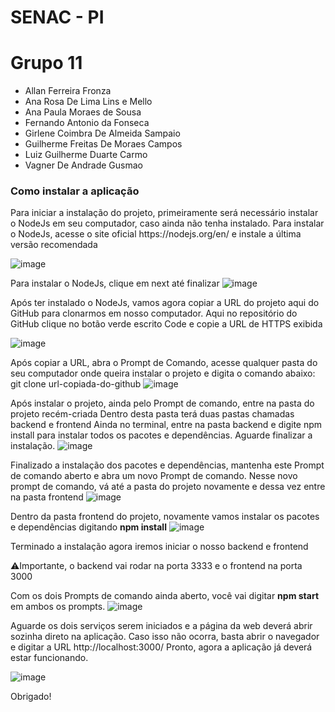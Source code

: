 
<h1>SENAC - PI<h1>

# Grupo 11
<ul>
<li>Allan Ferreira Fronza</li>
<li>Ana Rosa De Lima Lins e Mello</li>
<li>Ana Paula Moraes de Sousa</li>
<li>Fernando Antonio da Fonseca</li>
<li>Girlene Coimbra De Almeida Sampaio</li>
<li>Guilherme Freitas De Moraes Campos</li>
<li>Luiz Guilherme Duarte Carmo</li>
<li>Vagner De Andrade Gusmao</li>
</ul>


<h3> Como instalar a aplicação </h3>
<span>Para iniciar a instalação do projeto, primeiramente será necessário instalar o NodeJs em seu computador, caso ainda não tenha instalado.
Para instalar o NodeJs, acesse o site oficial https://nodejs.org/en/ e instale a última versão recomendada</span>

![image](https://user-images.githubusercontent.com/58637900/224493894-d56f9ae7-27b1-44ae-9738-df2ac5773ea1.png)




<span>Para instalar o NodeJs, clique em next até finalizar</span>
![image](https://user-images.githubusercontent.com/58637900/224493363-357f1378-35c1-474b-b322-c825524a0d8d.png)

<span>Após ter instalado o NodeJs, vamos agora copiar a URL do projeto aqui do GitHub para clonarmos em nosso computador.
Aqui no repositório do GitHub clique no botão verde escrito Code e copie a URL de HTTPS exibida </span>

![image](https://user-images.githubusercontent.com/58637900/224493437-a9a01f0b-cea1-43be-bf0e-578dfe1b0627.png)

<span> Após copiar a URL, abra o Prompt de Comando, acesse qualquer pasta do seu computador onde queira instalar o projeto e digita o comando abaixo:
git clone url-copiada-do-github
</span>
![image](https://user-images.githubusercontent.com/58637900/224493459-43c12c25-efa9-49cf-9e71-365a53a7688e.png)

<span>Após instalar o projeto, ainda pelo Prompt de comando, entre na pasta do projeto recém-criada
Dentro desta pasta terá duas pastas chamadas backend e frontend
Ainda no terminal, entre na pasta backend e digite <stong>npm install</strong> para instalar todos os pacotes e dependências. Aguarde finalizar a instalação.</span>
![image](https://user-images.githubusercontent.com/58637900/224493502-f61ee101-6eaf-41a4-9472-d3bbb8aeed26.png)

<span>Finalizado a instalação dos pacotes e dependências, mantenha este Prompt de comando aberto e abra um novo Prompt de comando.
Nesse novo prompt de comando, vá até a pasta do projeto novamente e dessa vez entre na pasta frontend</span>
![image](https://user-images.githubusercontent.com/58637900/224493525-951211b5-8249-49d8-8f15-1c6d992abe72.png)

<span>Dentro da pasta frontend do projeto, novamente vamos instalar os pacotes e dependências digitando <strong>npm install</strong></span>
![image](https://user-images.githubusercontent.com/58637900/224493545-f2979589-890c-45c8-b8e7-056cdff1d53b.png)

<span>Terminado a instalação agora iremos iniciar o nosso backend e frontend</span>

<span>⚠️Importante, o backend vai rodar na porta 3333 e o frontend na porta 3000</span>

<span>Com os dois Prompts de comando ainda aberto, você vai digitar <strong>npm start</strong> em ambos os prompts.
</span>
![image](https://user-images.githubusercontent.com/58637900/224493567-b773d12b-804d-4b81-9580-68218733502b.png)

<span>Aguarde os dois serviços serem iniciados e a página da web deverá abrir sozinha direto na aplicação.
Caso isso não ocorra, basta abrir o navegador e digitar a URL http://localhost:3000/
Pronto, agora a aplicação já deverá estar funcionando.
<span>

![image](https://user-images.githubusercontent.com/58637900/224493594-f8c895f0-0886-44c6-b6f7-9370a0f7ce12.png)

Obrigado!


